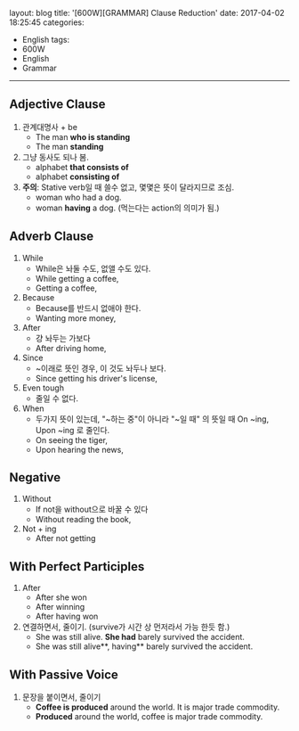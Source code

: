layout: blog
title: '[600W][GRAMMAR] Clause Reduction'
date: 2017-04-02 18:25:45
categories: 
- English
tags:
- 600W
- English
- Grammar
---

## Adjective Clause

1. 관계대명사 + be
    * The man **who is standing**
    * The man **standing**
1. 그냥 동사도 되나 봄.
    * alphabet **that consists of**
    * alphabet **consisting of**
1. **주의**: Stative verb일 때 쓸수 없고, 몇몇은 뜻이 달라지므로 조심.
    * woman who had a dog.
    * woman **having** a dog. (먹는다는 action의 의미가 됨.)
    
## Adverb Clause 
1. While 
    * While은 놔둘 수도, 없앨 수도 있다.
    * While getting a coffee,
    * Getting a coffee,
1. Because 
    * Because를 반드시 없애야 한다.
    * Wanting more money,
1. After 
    * 걍 놔두는 가보다
    * After driving home,
1. Since 
    * ~이래로 뜻인 경우, 이 것도 놔두나 보다.
    * Since getting his driver's license, 
1. Even tough 
    * 줄일 수 없다.
1. When 
    * 두가지 뜻이 있는데, "~하는 중"이 아니라 "~일 때" 의 뜻일 때 On ~ing, Upon ~ing 로 줄인다.
    * On seeing the tiger,
    * Upon hearing the news,

## Negative

1. Without 
    * If not을 without으로 바꿀 수 있다
    * Without reading the book,
1. Not + ing
    * After not getting

## With Perfect Participles

1. After
    * After she won
    * After winning
    * After having won
1. 연결하면서, 줄이기. (survive가 시간 상 먼저라서 가능 한듯 함.)
    * She was still alive. **She had** barely survived the accident.
    * She was still alive**, having** barely survived the accident.

## With Passive Voice

1. 문장을 붙이면서, 줄이기
    * **Coffee is produced** around the world. It is major trade commodity.
    * **Produced** around the world, coffee is major trade commodity.
    
